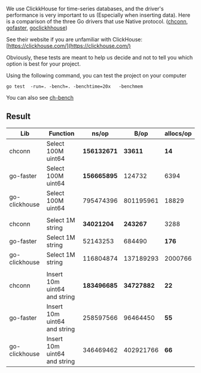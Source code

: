 We use ClickkHouse for time-series databases, and the driver's performance is very important to us (Especially when inserting data). Here is a comparison of the three Go drivers that use Native protocol.
([chconn](https://github.com/vahid-sohrabloo/chconn), [gofaster](https://github.com/go-faster/ch), [goclickhhouse](https://github.com/ClickHouse/clickhouse-go))

See their website if you are unfamiliar with ClickHouse:
[https://clickhouse.com/](https://clickhouse.com/)

Obviously, these tests are meant to help us decide and not to tell you which option is best for your project.

Using the following command, you can test the project on your computer
```
go test  -run=. -bench=. -benchtime=20x   -benchmem 

```

You  can also see [ch-bench](https://github.com/go-faster/ch-bench#benchmarks)


## Result
| Lib           | Function                     | ns/op         | B/op          | allocs/op |
| ------------- | ---------------------------- | ------------- | ------------- | --------- |
| chconn        | Select 100M uint64           | **156132671** | **33611**     | **14**    |
| go-faster     | Select 100M uint64           | **156665895** | 124732        | 6394      |
| go-clickhouse | Select 100M uint64           | 795474396     | 801195961     | 18829     |
|               |                              |               |               |           |
| chconn        | Select 1M string             | **34021204**  | **243267**    | 3288      |
| go-faster     | Select 1M string             | 52143253      | 684490        | **176**   |
| go-clickhouse | Select 1M string             | 116804874     | 137189293     | 2000766   |
|               |                              |               |               |           |
| chconn        | Insert 10m uint64 and string | **183496685** | **34727882**  | **22**    |
| go-faster     | Insert 10m uint64 and string | 258597566     | 96464450      | **55**    |
| go-clickhouse | Insert 10m uint64 and string | 346469462     | 402921766     | **66**    |

